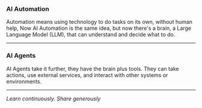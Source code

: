 ### AI Automation
Automation means using technology to do tasks on its own, without human help, Now AI Automation is the same idea, but now there's a brain, a Large Language Model (LLM), that can understand and decide what to do.

---

### AI Agents
AI Agents take it further, they have the brain plus tools.
They can take actions, use external services, and interact with other systems or environments.


---

*Learn continuously. Share generously*